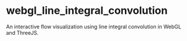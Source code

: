 # webgl_line_integral_convolution
An interactive flow visualization using line integral convolution in WebGL and ThreeJS.
